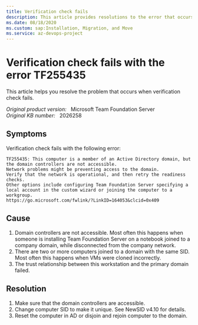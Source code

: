 ```yaml
---
title: Verification check fails
description: This article provides resolutions to the error that occurs when verification check fails.
ms.date: 08/18/2020
ms.custom: sap:Installation, Migration, and Move
ms.service: az-devops-project
---
```

# Verification check fails with the error TF255435

This article helps you resolve the problem that occurs when verification check fails.

_Original product version:_ &nbsp; Microsoft Team Foundation Server  
_Original KB number:_ &nbsp; 2026258  

## Symptoms

Verification check fails with the following error:

```console
TF255435: This computer is a member of an Active Directory domain, but the domain controllers are not accessible.  
Network problems might be preventing access to the domain.
Verify that the network is operational, and then retry the readiness checks.
Other options include configuring Team Foundation Server specifying a local account in the custom wizard or joining the computer to a workgroup.
https://go.microsoft.com/fwlink/?LinkID=164053&clcid=0x409
```

## Cause

1. Domain controllers are not accessible. Most often this happens when someone is installing Team Foundation Server on a notebook joined to a company domain, while disconnected from the company network.
1. There are two or more computers joined to a domain with the same SID.  Most often this happens when VMs were cloned incorrectly.
1. The trust relationship between this workstation and the primary domain failed.

## Resolution

1. Make sure that the domain controllers are accessible.
1. Change computer SID to make it unique. See NewSID v4.10 for details.
1. Reset the computer in AD or disjoin and rejoin computer to the domain.
